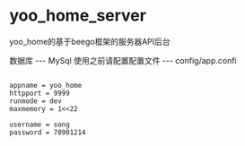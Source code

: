 # yoo_home_server
yoo_home的基于beego框架的服务器API后台

数据库 --- MySql
使用之前请配置配置文件 --- config/app.confi  
<pre><code>
appname = yoo_home
httpport = 9999  
runmode = dev   
maxmemory = 1<<22   
     
username = song    
password = 78901214     
</code></pre>
